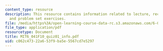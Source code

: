 ```yaml
---
content_type: resource
description: This resource contains information related to lecture, recitation, tutorial,
  and problem set exercises.
file: /media/https%3A/open-learning-course-data-rc.s3.amazonaws.com/6-041-probabilistic-systems-analysis-and-applied-probability-fall-2010/c062c47322a653f9ba5e5567cd7e5297_MIT6_041F10_quiz01_info.pdf
file_type: application/pdf
resourcetype: Document
title: MIT6_041F10_quiz01_info.pdf
uid: c062c473-22a6-53f9-ba5e-5567cd7e5297
---
```

